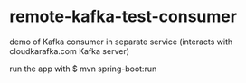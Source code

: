 # remote-kafka-test-consumer
demo of Kafka consumer in separate service (interacts with cloudkarafka.com Kafka server)
<p>
run the app with $ mvn spring-boot:run
